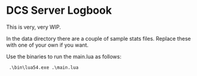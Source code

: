 # DCS Server Logbook

This is very, very WIP.

In the data directory there are a couple of sample stats files.
Replace these with one of your own if you want.

Use the binaries to run the main.lua as follows:

``` .\bin\lua54.exe .\main.lua```
